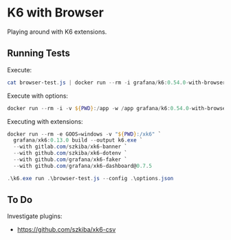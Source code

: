 # K6 with Browser

Playing around with K6 extensions.

## Running Tests

Execute:

```Powershell
cat browser-test.js | docker run --rm -i grafana/k6:0.54.0-with-browser run -
```

Execute with options:

```Powershell
docker run --rm -i -v ${PWD}:/app -w /app grafana/k6:0.54.0-with-browser --config options.json browser-test.js
```

Executing with extensions:

```Powershell
docker run --rm -e GOOS=windows -v "${PWD}:/xk6" `
  grafana/xk6:0.13.0 build --output k6.exe `
  --with gitlab.com/szkiba/xk6-banner `
  --with github.com/szkiba/xk6-dotenv `
  --with github.com/grafana/xk6-faker `
  --with github.com/grafana/xk6-dashboard@0.7.5

.\k6.exe run .\browser-test.js --config .\options.json

```

## To Do

Investigate plugins:

- https://github.com/szkiba/xk6-csv